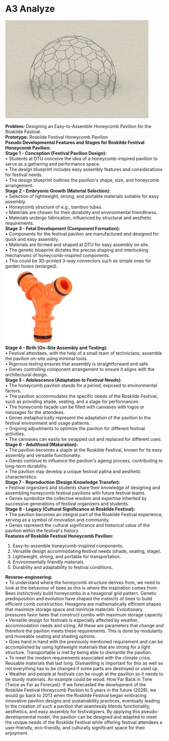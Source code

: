 # A3 Analyze

 <img src="../Images/Udklip.PNG">

**Problem:** Designing an Easy-to-Assemble Honeycomb Pavilion for the Roskilde Festival. \
**Prototype:** Roskilde Festival Honeycomb Pavilion \
**Pseudo Developmental Features and Stages for Roskilde Festival Honeycomb Pavilion:** \
**Stage 1 - Conception (Festival Pavilion Design):** \
•	Students at DTU conceive the idea of a honeycomb-inspired pavilion to serve as a gathering and performance space. \
•	The design blueprint includes easy assembly features and considerations for festival needs. \
•	The design blueprint outlines the pavilion's shape, size, and honeycomb arrangement. \
**Stage 2 - Embryonic Growth (Material Selection):** \
•	Selection of lightweight, strong, and portable materials suitable for easy assembly. \
•	Honeycomb structure of e.g., bamboo tubes. \
•	Materials are chosen for their durability and environmental friendliness. \
•	Materials undergo fabrication, influenced by structural and aesthetic requirements. \
**Stage 3 - Fetal Development (Component Formation):** \
•	Components for the festival pavilion are manufactured and designed for quick and easy assembly. \
•	Materials are formed and shaped at DTU for easy assembly on site. \
•	The genetic blueprint dictates the precise shaping and interlocking mechanisms of honeycomb-inspired components. \
•	This could be 3D-printed 3-way connectors such as simple ones for garden hoses (enlarged). \
 <img src="../Images/Picture1.jpg"> \
**Stage 4 - Birth (On-Site Assembly and Testing):** \
•	Festival attendees, with the help of a small team of technicians, assemble the pavilion on-site using minimal tools. \
•	Rigorous testing ensures that assembly is straightforward and safe. \
•	Genes controlling component arrangement to ensure it aligns with the architectural design. \
**Stage 5 - Adolescence (Adaptation to Festival Needs):** \
•	The honeycomb pavilion stands for a period, exposed to environmental factors. \
•	The pavilion accommodates the specific needs of the Roskilde Festival, such as providing shade, seating, and a stage for performances. \
•	The honeycomb façade can be filled with canvases with logos or messages for the attendees. \
•	Genes metaphorically represent the adaptation of the pavilion to the festival environment and usage patterns. \
•	Ongoing adjustments to optimize the pavilion for different festival activities. \
•	The canvases can easily be swapped out and replaced for different uses. \
**Stage 6 - Adulthood (Maturation):** \
•	The pavilion becomes a staple at the Roskilde Festival, known for its easy assembly and versatile functionality. \
•	Genes continue to influence the pavilion's ageing process, contributing to long-term durability. \
•	The pavilion may develop a unique festival patina and aesthetic characteristics. \
**Stage 7 - Reproduction (Design Knowledge Transfer):** \
•	Festival organizers and students share their knowledge of designing and assembling honeycomb festival pavilions with future festival teams. \
•	Genes symbolize the collective wisdom and expertise inherited by successive generations of festival organizers and students. \
**Stage 8 - Legacy (Cultural Significance at Roskilde Festival):** \
•	The pavilion becomes an integral part of the Roskilde Festival experience, serving as a symbol of innovation and community. \
•	Genes represent the cultural significance and historical value of the pavilion within the festival's history. \
**Features of Roskilde Festival Honeycomb Pavilion:** 
1.	Easy-to-assemble honeycomb-inspired components. 
2.	Versatile design accommodating festival needs (shade, seating, stage). 
3.	Lightweight, strong, and portable for transportation. 
4.	Environmentally friendly materials. 
5.	Durability and adaptability to festival conditions. 

**Reverse-engineering:** \
•	To understand where the honeycomb structure derives from, we need to look at the behaviour of bees as this is where the inspiration comes from. Bees instinctively build honeycombs in a hexagonal grid pattern. Genetic predisposition and evolution have shaped the instincts of bees to build efficient comb construction. Hexagons are mathematically efficient shapes that maximize storage space and minimize materials. Evolutionary pressures favor bees that construct combs with maximum storage capacity. \
•	Versatile design for festivals is especially affected by weather, accommodation needs and sizing. All these are parameters that change and therefore the pavilion meets these requirements. This is done by modularity and moveable seating and shading options. \
•	Goes hand in hand with the previously mentioned requirement and can be accomplished by using lightweight materials that are strong for a light structure. Transportable is met by being able to dismantle the pavilion. \
•	To meet the modern requirements associated with the climate crisis. Reusable materials that last long. Dismantling is important for this as well so not everything has to be changed if some parts are destroyed or used up. \
•	Weather and people at festivals can be rough at the pavilion so it needs to be sturdy materials. An example could be wood.
How Far Back in Time (Twice as Far as Forecast): If we forecasted the development of the Roskilde Festival Honeycomb Pavilion to 5 years in the future (2028), we would go back to 2013 when the Roskilde Festival began embracing innovative pavilion designs and sustainability practices, eventually leading to the creation of such a pavilion that seamlessly blends functionality, aesthetics, and easy assembly for festivalgoers.
By applying this pseudo-developmental model, the pavilion can be designed and adapted to meet the unique needs of the Roskilde Festival while offering festival attendees a user-friendly, eco-friendly, and culturally significant space for their enjoyment.

